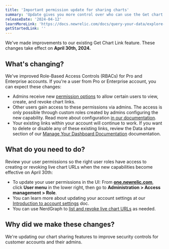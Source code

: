 ```yaml
---
title: 'Important permission update for sharing charts'
summary: 'Update gives you more control over who can use the Get chart link feature'
releaseDate: '2024-04-12'
learnMoreLink: 'https://docs.newrelic.com/docs/query-your-data/explore-query-data/dashboards/manage-your-dashboard/#data-share'
getStartedLink: ''
---
```


We've made improvements to our existing Get Chart Link feature. These changes take effect on **April 30th, 2024.**

## What's changing?

We've improved Role-Based Access Controls (RBACs) for Pro and Enterprise accounts. If you're a user from Pro or Enterprise account, you can expect these changes:

- Admins receive new [permission options](https://docs.newrelic.com/docs/accounts/accounts-billing/new-relic-one-user-management/user-permissions/#dashboards) to allow certain users to view, create, and revoke chart links.
- Other users gain access to these permissions via admins. The access is only possible through custom roles created by admins configuring the new capability. Read more about configuration [in our documentation](https://docs.newrelic.com/docs/query-your-data/explore-query-data/dashboards/manage-your-dashboard/#data-share). 
- Your existing links within your account will continue to work. If you want to delete or disable any of these existing links, review the Data share section of our [Manage Your Dashboard Documentation](https://docs.newrelic.com/docs/query-your-data/explore-query-data/dashboards/manage-your-dashboard/#data-share) documentation.

## What do you need to do?

Review your user permissions so the right user roles have access to creating or revoking live chart URLs when the new capabilities become effective on April 30th: 

- To update your user permissions in the UI: From **[one.newrelic.com](https://one.newrelic.com)**, click **User menu** in the lower right, then go to **Administration > Access management > Role**. 
- You can learn more about updating your account settings at our [Introduction to account settings](https://docs.newrelic.com/docs/accounts/accounts-billing/general-account-settings/intro-account-settings/) doc.
- You can use NerdGraph to [list and revoke live chart URLs](https://docs.newrelic.com/docs/apis/nerdgraph/examples/manage-live-chart-urls-via-api/) as needed. 

## Why did we make these changes?

We're updating our chart sharing features to improve security controls for customer accounts and their admins. 
